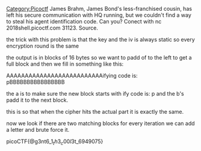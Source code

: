 [Category:Picoctf](/Category:Picoctf "wikilink") James Brahm, James
Bond's less-franchised cousin, has left his secure communication with HQ
running, but we couldn't find a way to steal his agent identification
code. Can you? Conect with nc 2018shell.picoctf.com 31123. Source.

the trick with this problem is that the key and the iv is always static
so every encryption round is the same

the output is in blocks of 16 bytes so we want to padd of to the left to
get a full block and then we fill in something like this:

AAAAAAAAAAAAAAAAAAAAAAAAAAifying code is: pBBBBBBBBBBBBBBBB

the a is to make sure the new block starts with ify code is: p and the
b's padd it to the next block.

this is so that when the cipher hits the actual part it is exactly the
same.

now we look if there are two matching blocks for every iteration we can
add a letter and brute force it.

picoCTF{@g3nt6_1$_th3_c00l3$t_6949075}